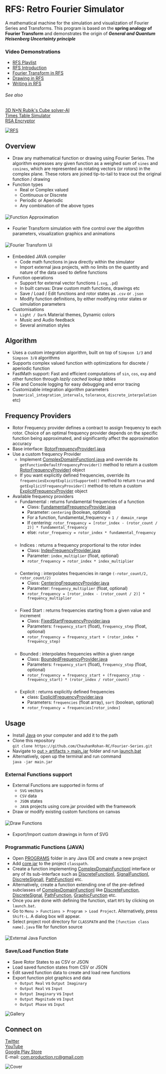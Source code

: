 # RFS: Retro Fourier Simulator

A mathematical machine for the simulation and visualization of Fourier Series and Transforms. This program is based on the **spring analogy of Fourier Transform** and demonstrates the origin of _**General and Quantum Heisenberg Uncertainty principle**_

### Video Demonstrations
* [RFS Playlist](https://www.youtube.com/playlist?list=PL_oeaRvQxDbR0VYYdoNMh3KZO76d03Psq)
* [RFS Introduction](https://youtu.be/eFbR1_0GCGw)
* [Fourier Transform in RFS](https://youtu.be/yEB2RT1yN-g)
* [Drawing in RFS](https://youtu.be/bWbgRlasApQ)
* [Writing in RFS](https://youtu.be/8WbKhzp2rGw)

###### See also

[3D N*N Rubik's Cube solver-AI](https://github.com/ChauhanRohan-RC/Cube.git)  
[Times Table Simulator](https://github.com/ChauhanRohan-RC/Times-Table.git)  
[RSA Encryptor](https://github.com/ChauhanRohan-RC/RSA-Encryptor.git)

[![RFS](graphics/pictures/rfs_intro_light.png)](https://www.youtube.com/playlist?list=PL_oeaRvQxDbR0VYYdoNMh3KZO76d03Psq)

## Overview

* Draw any mathematical function or drawing using Fourier Series. The algorithm expresses any given function as a weighed sum of `sines` and `cosines`, which are represented as rotating vectors (or rotors) in the complex plane. These rotors are joined tip-to-tail to trace out the original function / drawing
* Function types
  * Real or Complex valued
  * Continuous or Discrete
  * Periodic or Aperiodic
  * Any combination of the above types

####

![Function Approximation](graphics/pictures/emoji_stars_rotors.png)

####

* Fourier Transform simulation with fine control over the algorithm parameters, visualization graphics and animations

####

![Fourier Transform Ui](graphics/pictures/fourier_transform_ui.png)

####

* Embedded JAVA compiler 
  * Code math functions in java directly within the simulator
  * Import external java projects, with no limits on the quantity and nature of the data used to define functions
* Function operations
  * Support for external vector functions (`.svg`, `.pd`)
  * In built canvas: Draw custom math functions, drawings etc
  * Save / Load / Edit functions and rotor states as `.csv` or `.json`
  * Modify function definitions, by either modifying rotor states or simulation parameters
* Customisations
  * `Light / Dark` Material themes, Dynamic colors
  * Music and Audio feedback
  * Several animation styles

## Algorithm
* Uses a custom integration algorithm, built on top of `Simpson 1/3` and `Simpson 3/8` algorithms 
* Supports complex valued function with optimizations for discrete / aperiodic function 
* FastMath support: Fast and efficient computations of `sin`, `cos`, `exp` and other function through _lazily cached lookup tables_
* File and Console logging for easy debugging and error tracing
* Customizable integration algorithm parameters (`numerical_integration_intervals`, `tolerance`, `discrete_interpolation` etc)

## Frequency Providers
* Rotor Frequency provider defines a contract to assign frequency to each rotor. Choice of an optimal frequency provider depends on the specific function being approximated, and significantly affect the approximation accuracy
* Base interface: [RotorFrequencyProviderI.java](app/core/src/rotor/frequency/RotorFrequencyProviderI.java)
* Use a custom frequency Provider
  * Implement [ComplexDomainFunctionI.java](app/core/src/function/definition/ComplexDomainFunctionI.java) and override its `getFunctionDefaultFrequencyProvider()` method to return a custom [RotorFrequencyProviderI](app/core/src/rotor/frequency/RotorFrequencyProviderI.java) object
  * If you want explicitly defined frequencies, override its `frequenciesExceptExplicitSupported()` method to return `true` and `getExplicitFrequencyProvider()` method to return a custom [ExplicitFrequencyProvider](app/core/src/rotor/frequency/ExplicitFrequencyProvider.java) object
* Available frequency providers
  * Fundamental : returns fundamental frequencies of a function
    * Class: [FundamentalFrequencyProvider.java](app/core/src/rotor/frequency/FundamentalFrequencyProvider.java)
    * Parameter: `centering`  (boolean, optional)
    * For a function, fundamental_frequency = `1 / domain_range`
    * If centering: `rotor_frequency = [rotor_index - (rotor_count / 2)] * fundamental_frequency`
    * else:  `rotor_frequency = rotor_index * fundamental_frequency`
  #####
  * Indices : returns a frequency proportional to the rotor index
    * Class: [IndexFrequencyProvider.java](app/core/src/rotor/frequency/IndexFrequencyProvider.java)
    * Parameter: `index_multiplier`  (float, optional)
    * `rotor_frequency = rotor_index * index_multiplier`
  #####
  * Centering : interpolates frequencies in range `(-rotor_count/2, rotor_count/2)`
    * Class: [CenteringFrequencyProvider.java](app/core/src/rotor/frequency/CenteringFrequencyProvider.java)
    * Parameter: `frequency_multiplier`  (float, optional)
    * `rotor_frequency = [rotor_index - (rotor_count / 2)] * frequency_multiplier`
  #####
  * Fixed Start : returns frequencies starting from a given value and increment
    * Class: [FixedStartFrequencyProvider.java](app/core/src/rotor/frequency/FixedStartFrequencyProvider.java)
    * Parameters: `frequency_start`  (float), `frequency_step`  (float, optional)
    * `rotor_frequency = frequency_start + (rotor_index * frequency_step)`
  #####
  * Bounded : interpolates frequencies within a given range
    * Class: [BoundedFrequencyProvider.java](app/core/src/rotor/frequency/BoundedFrequencyProvider.java)
    * Parameters: `frequency_start`  (float), `frequency_stop`  (float, optional)
    * `rotor_frequency = frequency_start + (frequency_stop - frequency_start) * (rotor_index / rotor_count)`
  #####
  * Explicit : returns explicitly defined frequencies
    * class: [ExplicitFrequencyProvider.java](app/core/src/rotor/frequency/ExplicitFrequencyProvider.java)
    * Parameters: `frequencies` (float array), `sort` (boolean, optional)
    * `rotor_frequency = frequencies[rotor_index]`

## Usage

* Install [Java](https://www.oracle.com/in/java/technologies/downloads/) on your computer and add it to the path
* Clone this repository  
  `git clone https://github.com/ChauhanRohan-RC/Fourier-Series.git`
* Navigate to [out > artifacts > main_jar](out/artifacts/main_jar) folder and run [launch.bat](out/artifacts/main_jar/launch.bat)  
* Alternatively, open up the terminal and run command  
`java -jar main.jar`

### External Functions support

* External Functions are supported in forms of
    * `SVG` vectors
    * `CSV` data
    * `JSON` states
    * `JAVA` projects using core.jar provided with the framework
* Draw or modify existing custom functions on canvas

####

![Draw Functions](graphics/pictures/drawing_dark.png)

####

* Export/Import custom drawings in form of SVG

### Programmatic Functions (JAVA)

* Open [PROGRAMS](PROGRAMS) folder in any Java IDE and create a new project
* Add [core.jar](out/artifacts/core_jar/core.jar) to the project `classpath`.
* Create a function implementing [ComplexDomainFunctionI](app/core/src/function/definition/ComplexDomainFunctionI.java) interface or any of its sub-interface
  such as  [DiscreteFunctionI](app/core/src/function/definition/DiscreteFunctionI.java), [SignalFunctionI](app/core/src/function/definition/SignalFunctionI.java), [DiscreteSignalI](app/core/src/function/definition/DiscreteSignalI.java), [PathFunctionI](app/core/src/function/path/PathFunctionI.java) etc.
* Alternatively, create a function extending one of the pre-defined subclasses of [ComplexDomainFunctionI](app/core/src/function/definition/ComplexDomainFunctionI.java)
  like [DiscreteFunction](app/core/src/function/definition/DiscreteFunction.java), [DiscreteSignal](app/core/src/function/definition/DiscreteSignal.java), [PathFunction](app/core/src/function/path/PathFunction.java), [GraphicFunction](app/core/src/function/graphic/GraphicFunction.java) etc.
* Once you are done with defining the function, start `RFS` by clicking on `launch.bat`.
* Go to `Menu > Functions > Program > Load Project`. Alternatively, press `Shift-L`. A dialog box will appear.
* Select project root directory for `CLASSPATH` and the `[function class name].java` file for function source

####

![External Java Function](graphics/pictures/load_programmatic_function.png)

####

### Save/Load Function State

* Save Rotor States to as CSV or JSON
* Load saved function states from CSV or JSON
* Edit saved function data to create and load new functions
* Export function plot graphics and data
    * `Output Real`  vs  `Output Imaginary`
    * `Output Real`  vs  `Input`
    * `Output Imaginary`  vs  `Input`
    * `Output Magnitude`  vs  `Input`
    * `Output Phase`  vs  `Input`

![Gallery](graphics/pictures/sprint.png)

## Connect on

[Twitter](https://twitter.com/0rc_studio)  
[YouTube](https://www.youtube.com/channel/UCmyvutGWtyBRva_jrZfyORA)  
[Google Play Store](https://play.google.com/store/apps/dev?id=7315303590538030232)  
E-mail: com.production.rc@gmail.com

![Cover](graphics/thumbnail/thumbnail.png)

